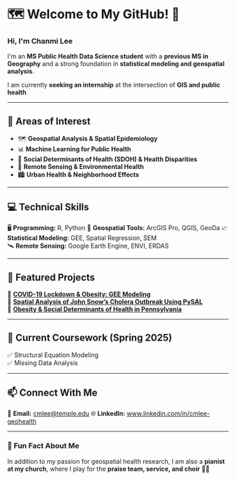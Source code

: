 # 🗺 Welcome to My GitHub! 👋
### Hi, I'm Chanmi Lee 

I'm an **MS Public Health Data Science student** with a **previous MS in Geography** and a strong foundation in **statistical modeling and geospatial analysis**.

I am currently **seeking an internship** at the intersection of **GIS and public health**

---

## 🔬 Areas of Interest
- 🗺 **Geospatial Analysis & Spatial Epidemiology**  
- 📊 **Machine Learning for Public Health**  
- 🏥 **Social Determinants of Health (SDOH) & Health Disparities**  
- 🌱 **Remote Sensing & Environmental Health**  
- 🏙 **Urban Health & Neighborhood Effects**  

---

## 💻 Technical Skills
🖥 **Programming:** R, Python
📌 **Geospatial Tools:** ArcGIS Pro, QGIS, GeoDa
📈 **Statistical Modeling:** GEE, Spatial Regression, SEM  
🛰 **Remote Sensing:** Google Earth Engine, ENVI, ERDAS

---

## 🚀 Featured Projects
🔹 **[COVID-19 Lockdown & Obesity: GEE Modeling](https://github.com/geohealth/covid_obesity_GEE)**  
🔹 **[Spatial Analysis of John Snow’s Cholera Outbreak Using PySAL](https://github.com/geohealth/pysal_snow_cholera
)**  
🔹 **[Obesity & Social Determinants of Health in Pennsylvania](https://github.com/geohealth/obesity_SDOH_PA)**  

---

## 📢 Current Coursework (Spring 2025)
✅ Structural Equation Modeling  
✅ Missing Data Analysis 

---

## 📫 Connect With Me
📧 **Email:** cmlee@temple.edu 
🌐 **LinkedIn:** www.linkedin.com/in/cmlee-geohealth

---

### 📌 Fun Fact About Me
In addition to my passion for geospatial health research, I am also a **pianist at my church**, where I play for the **praise team, service, and choir** 🎹🎶


